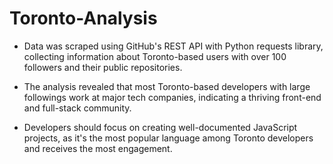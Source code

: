 # Toronto-Analysis

* Data was scraped using GitHub's REST API with Python requests library, collecting information about Toronto-based users with over 100 followers and their public repositories.

* The analysis revealed that most Toronto-based developers with large followings work at major tech companies, indicating a thriving front-end and full-stack community.

* Developers should focus on creating well-documented JavaScript projects, as it's the most popular language among Toronto developers and receives the most engagement.
